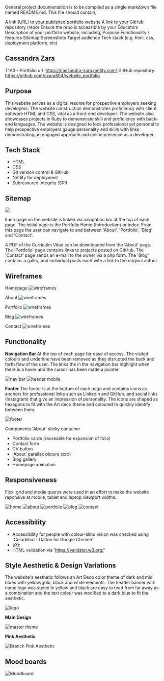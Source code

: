 General project documentation is to be compiled as a single markdown file named README.md. This file should contain,

A link (URL) to your published portfolio website
A link to your GitHub repository (repo)
Ensure the repo is accessible by your Educators
Description of your portfolio website, including,
Purpose
Functionality / features
Sitemap
Screenshots
Target audience
Tech stack (e.g. html, css, deployment platform, etc)



## Cassandra Zara 
T1A3 - Portfolio 
url: https://cassandra-zara.netlify.com/
GitHub repository: https://github.com/czara804/website_portfolio

## Purpose

This website serves as a digital resume for prospective employers seeking developers. The website construction demonstrates proficiency with client software HTML and CSS, vital as a front-end developer. The website also showcases projects in Ruby to demonstrate skill and proficiency with back-end languages. The website is designed to look professional yet personal to help prospective employers gauge personality and skills with links demonstrating an engaged approach and online presence as a developer. 

## Tech Stack 
- HTML
- CSS
- Git version control & GitHub
- Neflify for deployment
- Subresource Integrity (SRI)


## Sitemap

![](docs/sitemap.png)

Each page on the website is linked via navigation bar at the top of each page. The initial page is the Portfolio Home (Introduction) or index. From this page the user can navigate to and between 'About', 'Portfolio', 'Blog' and 'Contact'. 

A PDF of the Curriculm Vitae can be downloaded from the 'About' page. 
The 'Portfolio' page contains links to projects posted on GitHub. 
The 'Contact' page sends an e-mail to the owner via a php form. 
The 'Blog' contains a gallry, and individual posts each with a link to the original author. 

## Wireframes

Homepage 
![wireframes](docs/screenshots/wf_home.png)

About
![wireframes](docs/screenshots/wf_about.png)

Portfolio
![wireframes](docs/screenshots/wf_portfolio.png)

Blog
![wireframes](docs/screenshots/wf_blog.png)

Contact 
![wireframes](docs/screenshots/wf_contact.png)



## Functionality

**Navigation Bar**
At the top of each page for ease of access. The visited colours and underline have been removed as they disrupted the back and forth flow of the user. The links the in the navigation bar highlight when there is a hover and the cursor has been made a pointer. 

![nav bar](docs/screenshots/nav.png)
![header mobile](docs/screenshots/footer_mobile.png)


**Footer**
The footer is at the bottom of each page and contains icons as anchors for professional links such as Linkedin and GitHub, and social links (Instagram) that give an impression of personality. The icons are shaped as hexagons to fit with the Art deco theme and coloured to quickly identify between them. 

![footer](docs/screenshots/footer.png)



Components 
'About' sticky container 


- Portfolio cards (reuseable for expansion of folio)
- Contact form 
- CV button 
- 'About' parallax picture scroll 
- Blog gallery
- Homepage animation

## Responsiveness 

Flex, grid and media querys were used in an effort to make the website reponsive at mobile, tablet and laptop viewport widths. 

![home](docs/screenshots/responsiveness/rhome.png) 
![about](docs/screenshots/responsiveness/rabout.png)
![portfolio](docs/screenshots/responsiveness/rpf.png)
![blog](docs/screenshots/responsiveness/rblog.png)
![contact](docs/screenshots/responsiveness/rcontact.png)


## Accessibility

- Accessibility for people with colour-blind vision was checked using 'Colorblind - Dalton for Google Chrome'
- aXe 
- HTML validation via 'https://validator.w3.org/'


## Style Aesthetic & Design Variations

The website's aesthetic follows an Art Deco color theme of dark and mid blues with yellow/gold, black and white elements. 
The header banner with name logo was styled in yellow and black are easy to read from far away as a combination and the text colour was modified to a dark blue to fit the aesthetic. 

![logo](docs/screenshots/logo.png)

**Main Design**

![master theme](docs/screenshots/artdeco.png)

**Pink Aesthetic**

![Branch Pink Aesthetic](docs/screenshots/pink.png)

## Mood boards

![Moodboard](docs/screenshots/mood_board.png)